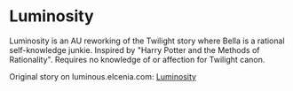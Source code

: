 # Luminosity
Luminosity is an AU reworking of the Twilight story where Bella is a rational self-knowledge junkie. Inspired by "Harry Potter and the Methods of Rationality". Requires no knowledge of or affection for Twilight canon.

<!-- more -->

<div class="panel">
Original story on luminous.elcenia.com: <a href="http://luminous.elcenia.com/">Luminosity</a>
</div>
